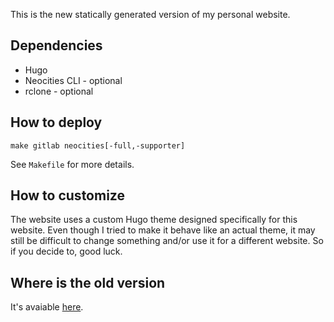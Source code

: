 This is the new statically generated version of my personal website.

## Dependencies

* Hugo
* Neocities CLI - optional
* rclone - optional

## How to deploy

```
make gitlab neocities[-full,-supporter]
```

See `Makefile` for more details.

## How to customize

The website uses a custom Hugo theme designed specifically for this
website. Even though I tried to make it behave like an actual theme,
it may still be difficult to change something and/or use it for a
different website. So if you decide to, good luck.

## Where is the old version

It's avaiable [here](https://gitlab.com/kirbykevinson/old-website).
